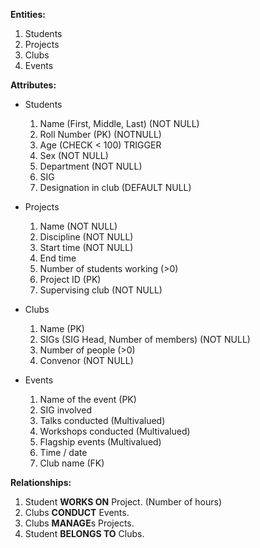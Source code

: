 **Entities:** 

1. Students  
2. Projects  
3. Clubs  
4. Events

**Attributes:**

* Students  
  
    1. Name (First, Middle, Last)  (NOT NULL) 
    2. Roll Number  (PK)     (NOTNULL)
    3. Age                     (CHECK < 100) TRIGGER
    4. Sex                      (NOT NULL)
    5. Department               (NOT NULL)
    6. SIG                  
    7. Designation in club      (DEFAULT NULL)  
      
* Projects  

    1. Name        (NOT  NULL)
    2. Discipline  (NOT NULL)
    3. Start time  (NOT NULL)
    4. End time       
    5. Number of students working  (>0) 
    6. Project ID  (PK)             
    7. Supervising club         (NOT NULL)
      
* Clubs  
     
    1. Name (PK)  
    2. SIGs  (SIG Head, Number of members)  (NOT NULL)  
    3. Number of people  (>0)
    4. Convenor  (NOT NULL)

* Events  
  
    1. Name of the event    (PK) 
    2. SIG involved         
    3. Talks conducted      (Multivalued)
    4. Workshops conducted  (Multivalued)
    5. Flagship events      (Multivalued)
    6. Time / date 
    7. Club name            (FK)
  
**Relationships:**
  
1. Student **WORKS ON** Project. (Number of hours)  
2. Clubs **CONDUCT** Events.
3. Clubs **MANAGE**s Projects.
4. Student **BELONGS TO** Clubs.

